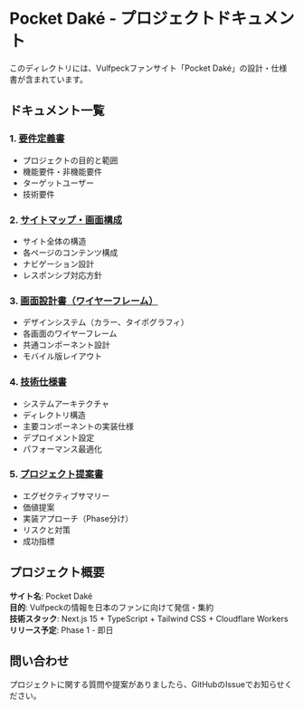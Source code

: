 # Pocket Daké - プロジェクトドキュメント

このディレクトリには、Vulfpeckファンサイト「Pocket Daké」の設計・仕様書が含まれています。

## ドキュメント一覧

### 1. [要件定義書](./01_requirements.md)
- プロジェクトの目的と範囲
- 機能要件・非機能要件
- ターゲットユーザー
- 技術要件

### 2. [サイトマップ・画面構成](./02_sitemap.md)
- サイト全体の構造
- 各ページのコンテンツ構成
- ナビゲーション設計
- レスポンシブ対応方針

### 3. [画面設計書（ワイヤーフレーム）](./03_wireframes.md)
- デザインシステム（カラー、タイポグラフィ）
- 各画面のワイヤーフレーム
- 共通コンポーネント設計
- モバイル版レイアウト

### 4. [技術仕様書](./04_technical_spec.md)
- システムアーキテクチャ
- ディレクトリ構造
- 主要コンポーネントの実装仕様
- デプロイメント設定
- パフォーマンス最適化

### 5. [プロジェクト提案書](./05_proposal.md)
- エグゼクティブサマリー
- 価値提案
- 実装アプローチ（Phase分け）
- リスクと対策
- 成功指標

## プロジェクト概要

**サイト名**: Pocket Daké  
**目的**: Vulfpeckの情報を日本のファンに向けて発信・集約  
**技術スタック**: Next.js 15 + TypeScript + Tailwind CSS + Cloudflare Workers  
**リリース予定**: Phase 1 - 即日

## 問い合わせ

プロジェクトに関する質問や提案がありましたら、GitHubのIssueでお知らせください。